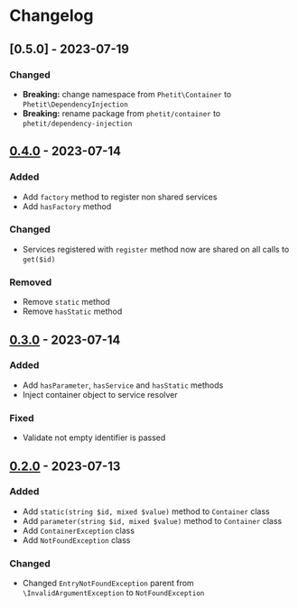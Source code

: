 # Changelog

## [0.5.0] - 2023-07-19

### Changed

- **Breaking:** change namespace from `Phetit\Container` to `Phetit\DependencyInjection`
- **Breaking:** rename package from `phetit/container` to `phetit/dependency-injection`

## [0.4.0] - 2023-07-14

### Added

- Add `factory` method to register non shared services
- Add `hasFactory` method

### Changed

- Services registered with `register` method now are shared on all calls to `get($id)`

### Removed

- Remove `static` method
- Remove `hasStatic` method

## [0.3.0] - 2023-07-14

### Added

- Add `hasParameter`, `hasService` and `hasStatic` methods
- Inject container object to service resolver

### Fixed

- Validate not empty identifier is passed

## [0.2.0] - 2023-07-13

### Added

- Add `static(string $id, mixed $value)` method to `Container` class
- Add `parameter(string $id, mixed $value)` method to `Container` class
- Add `ContainerException` class
- Add `NotFoundException` class

### Changed

- Changed `EntryNotFoundException` parent from `\InvalidArgumentException` to `NotFoundException`

[Unreleased]: https://github.com/phetit/dependency-injection/compare/v0.5.0...main
[0.4.0]: https://github.com/phetit/dependency-injection/compare/v0.4.0...v0.5.0
[0.4.0]: https://github.com/phetit/dependency-injection/compare/v0.3.0...v0.4.0
[0.3.0]: https://github.com/phetit/dependency-injection/compare/v0.2.0...v0.3.0
[0.2.0]: https://github.com/phetit/dependency-injection/compare/v0.1.0...v0.2.0
